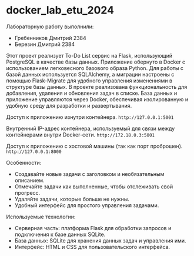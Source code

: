 # docker_lab_etu_2024
Лабораторную работу выполнили:
- Гребенников Дмитрий 2384
- Березин Дмитрий 2384

Этот проект реализует To-Do List сервис на Flask, использующий PostgreSQL в качестве базы данных. Приложение обернуто в Docker с использованием легковесного базового образа Python. Для работы с базой данных используется SQLAlchemy, а миграции настроены с помощью Flask-Migrate для удобного управления изменениями в структуре базы данных. В проекте реализована функциональность для добавления, удаления и обновления задач в списке. База данных и приложение управляются через Docker, обеспечивая изолированную и удобную среду для разработки и развертывания.

Доступ к приложению изнутри контейнера.
```http://127.0.0.1:5001``` 

Внутренний IP-адрес контейнера, используемый для связи между контейнерами внутри Docker-сети.
```http://172.18.0.3:5001```

Доступ к приложению с хостовой машины (так как порт проброшен).
```http://127.0.0.1:8000```

Особенности:
- Создавайте новые задачи с заголовком и необязательным описанием. 
- Отмечайте задачи как выполненные, чтобы отслеживать свой прогресс.
- Удаляйте задачи, которые больше не нужны.
- Удобный интерфейс для простого управления задачами.

Используемые технологии:
- Серверная часть: платформа Flask для обработки запросов и подключения к базе данных SQLite. 
- База данных: SQLite для хранения данных задач и управления ими. 
- Интерфейс: HTML и CSS для пользовательского интерфейса.
